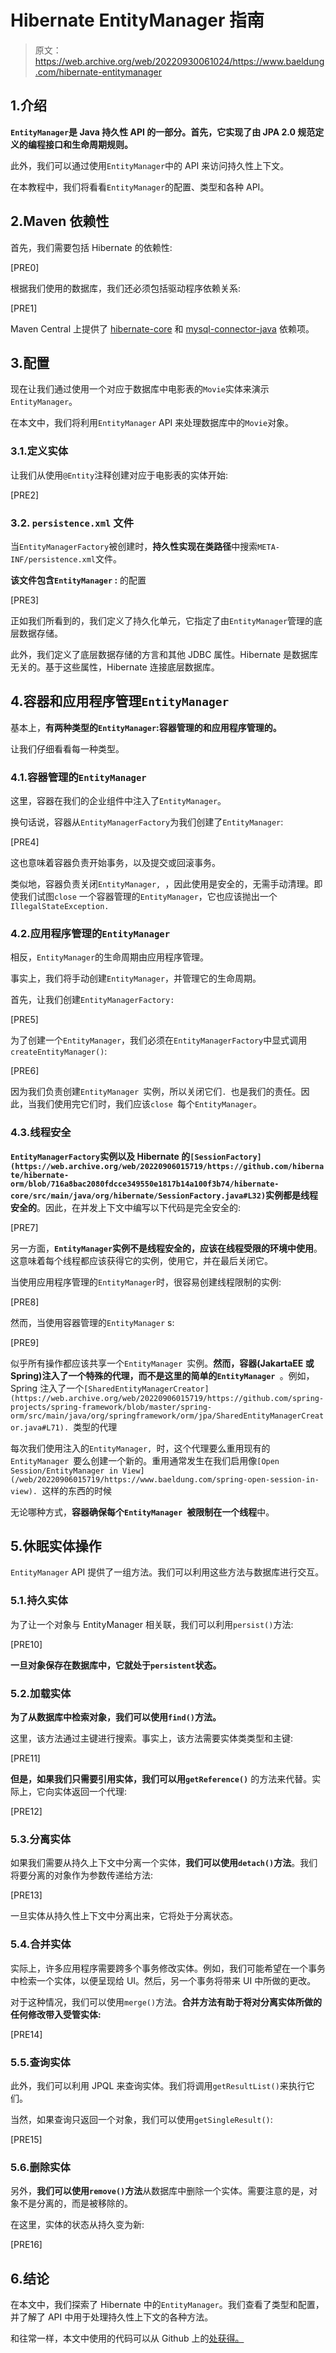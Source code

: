 # Hibernate EntityManager 指南

> 原文：<https://web.archive.org/web/20220930061024/https://www.baeldung.com/hibernate-entitymanager>

## 1.介绍

**`EntityManager`是 Java 持久性 API 的一部分。首先，它实现了由 JPA 2.0 规范定义的编程接口和生命周期规则。**

此外，我们可以通过使用`EntityManager`中的 API 来访问持久性上下文。

在本教程中，我们将看看`EntityManager`的配置、类型和各种 API。

## 2.Maven 依赖性

首先，我们需要包括 Hibernate 的依赖性:

[PRE0]

根据我们使用的数据库，我们还必须包括驱动程序依赖关系:

[PRE1]

Maven Central 上提供了 [hibernate-core](https://web.archive.org/web/20220906015719/https://search.maven.org/search?q=a:hibernate-core%20AND%20g:org.hibernate) 和 [mysql-connector-java](https://web.archive.org/web/20220906015719/https://search.maven.org/search?q=a:mysql-connector-java%20AND%20g:mysql) 依赖项。

## 3.配置

现在让我们通过使用一个对应于数据库中电影表的`Movie`实体来演示`EntityManager`。

在本文中，我们将利用`EntityManager` API 来处理数据库中的`Movie`对象。

### 3.1.定义实体

让我们从使用`@Entity`注释创建对应于电影表的实体开始:

[PRE2]

### 3.2. `persistence.xml` 文件

当`EntityManagerFactory`被创建时，**持久性实现在类路径**中搜索`META-INF/persistence.xml`文件。

**该文件包含`EntityManager` :** 的配置

[PRE3]

正如我们所看到的，我们定义了持久化单元，它指定了由`EntityManager`管理的底层数据存储。

此外，我们定义了底层数据存储的方言和其他 JDBC 属性。Hibernate 是数据库无关的。基于这些属性，Hibernate 连接底层数据库。

## 4.容器和应用程序管理`EntityManager`

基本上，**有两种类型的`EntityManager`:容器管理的和应用程序管理的。**

让我们仔细看看每一种类型。

### 4.1.容器管理的`EntityManager`

这里，容器在我们的企业组件中注入了`EntityManager`。

换句话说，容器从`EntityManagerFactory`为我们创建了`EntityManager`:

[PRE4]

这也意味着容器负责开始事务，以及提交或回滚事务。

类似地，容器负责关闭`EntityManager, `，因此使用是安全的，无需手动清理。即使我们试图`close` 一个容器管理的`EntityManager`，它也应该抛出一个`IllegalStateException.`

### 4.2.应用程序管理的`EntityManager`

相反，`EntityManager`的生命周期由应用程序管理。

事实上，我们将手动创建`EntityManager`，并管理它的生命周期。

首先，让我们创建`EntityManagerFactory:`

[PRE5]

为了创建一个`EntityManager`，我们必须在`EntityManagerFactory`中显式调用`createEntityManager()`:

[PRE6]

因为我们负责创建`EntityManager `实例，所以关闭它们`. `也是我们的责任。因此，当我们使用完它们时，我们应该`close `每个`EntityManager`。

### 4.3.线程安全

**`EntityManagerFactory`实例以及 Hibernate 的`[SessionFactory](https://web.archive.org/web/20220906015719/https://github.com/hibernate/hibernate-orm/blob/716a8bac2080fdcce349550e1817b14a100f3b74/hibernate-core/src/main/java/org/hibernate/SessionFactory.java#L32)`实例都是线程安全的**。因此，在并发上下文中编写以下代码是完全安全的:

[PRE7]

另一方面，**`EntityManager`实例不是线程安全的，应该在线程受限的环境中使用**。这意味着每个线程都应该获得它的实例，使用它，并在最后关闭它。

当使用应用程序管理的`EntityManager`时，很容易创建线程限制的实例:

[PRE8]

然而，当使用容器管理的`EntityManager` s:

[PRE9]

似乎所有操作都应该共享一个`EntityManager `实例。**然而，容器(JakartaEE 或 Spring)注入了一个特殊的代理，而不是这里的简单的`EntityManager `**。例如，Spring 注入了一个`[SharedEntityManagerCreator](https://web.archive.org/web/20220906015719/https://github.com/spring-projects/spring-framework/blob/master/spring-orm/src/main/java/org/springframework/orm/jpa/SharedEntityManagerCreator.java#L71). `类型的代理

每次我们使用注入的`EntityManager, `时，这个代理要么重用现有的`EntityManager `要么创建一个新的。重用通常发生在我们启用像`[Open Session/EntityManager in View](/web/20220906015719/https://www.baeldung.com/spring-open-session-in-view). `这样的东西的时候

无论哪种方式，**容器确保每个`EntityManager `被限制在一个线程**中。

## 5.休眠实体操作

`EntityManager` API 提供了一组方法。我们可以利用这些方法与数据库进行交互。

### 5.1.持久实体

为了让一个对象与 EntityManager 相关联，我们可以利用`persist()`方法:

[PRE10]

**一旦对象保存在数据库中，它就处于`persistent`状态。**

### 5.2.加载实体

**为了从数据库中检索对象，我们可以使用`find()`方法。**

这里，该方法通过主键进行搜索。事实上，该方法需要实体类类型和主键:

[PRE11]

**但是，如果我们只需要引用实体，我们可以用`getReference()`** 的方法来代替。实际上，它向实体返回一个代理:

[PRE12]

### 5.3.分离实体

如果我们需要从持久上下文中分离一个实体，**我们可以使用`detach()`方法**。我们将要分离的对象作为参数传递给方法:

[PRE13]

一旦实体从持久性上下文中分离出来，它将处于分离状态。

### 5.4.合并实体

实际上，许多应用程序需要跨多个事务修改实体。例如，我们可能希望在一个事务中检索一个实体，以便呈现给 UI。然后，另一个事务将带来 UI 中所做的更改。

对于这种情况，我们可以使用`merge()`方法。**合并方法有助于将对分离实体所做的任何修改带入受管实体:**

[PRE14]

### 5.5.查询实体

此外，我们可以利用 JPQL 来查询实体。我们将调用`getResultList()`来执行它们。

当然，如果查询只返回一个对象，我们可以使用`getSingleResult()`:

[PRE15]

### 5.6.删除实体

另外，**我们可以使用`remove()`方法**从数据库中删除一个实体。需要注意的是，对象不是分离的，而是被移除的。

在这里，实体的状态从持久变为新:

[PRE16]

## 6.结论

在本文中，我们探索了 Hibernate 中的`EntityManager`。我们查看了类型和配置，并了解了 API 中用于处理持久性上下文的各种方法。

和往常一样，本文中使用的代码可以从 Github 上的[处获得。](https://web.archive.org/web/20220906015719/https://github.com/eugenp/tutorials/tree/master/persistence-modules/hibernate5)
